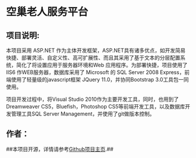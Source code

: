 ﻿空巢老人服务平台
================

项目说明:
---------

本项目采用 ASP.NET 作为主体开发框架，ASP.NET具有诸多优点，如开发简易快捷、部署灵活、自定义性、高可扩展性、而且其采用了基于文本的分层配置系统，简化了将设置应用于服务器环境和Web 应用程序。为部署快捷，项目使用了IIS6 作WEB服务器，数据库采用了 Microsoft 的 SQL Server 2008 Express，前端使用了轻量级的javascript框架 JQuery 11.0，并协同Bootstrap 3.0工具包一同使用。

项目开发过程中，将Visual Studio 2010作为主要开发工具，同时，也用到了Dreamweaver CS5，Bluefish，Photoshop CS5等前端开发工具，以及数据库开发管理工具SQL Server Management，并使用了git做版本控制。

作者：
-----



##本项目开源，详情请参考[Github项目主页](https://github.com/cjstudio/forElderly).##

